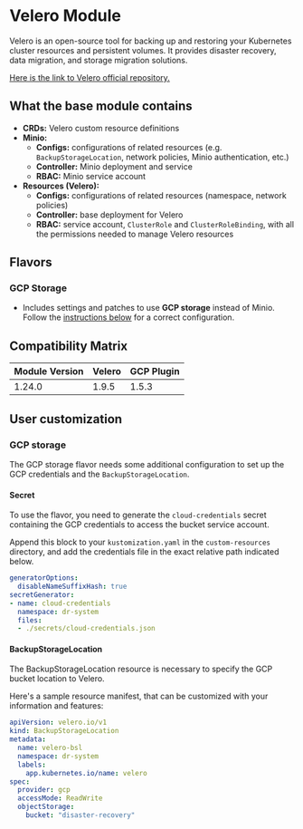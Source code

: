 # Velero Module

Velero is an open-source tool for backing up and restoring your Kubernetes cluster resources
and persistent volumes. It provides disaster recovery, data migration, and storage migration solutions.

[Here is the link to Velero official repository.](https://github.com/vmware-tanzu/velero)

## What the base module contains

- **CRDs:** Velero custom resource definitions
- **Minio:**
  - **Configs:** configurations of related resources (e.g. `BackupStorageLocation`, network
  policies, Minio authentication, etc.)
  - **Controller:** Minio deployment and service
  - **RBAC:** Minio service account
- **Resources (Velero):**
  - **Configs:** configurations of related resources (namespace, network policies)
  - **Controller:** base deployment for Velero
  - **RBAC:** service account, `ClusterRole` and `ClusterRoleBinding`, with all the permissions needed to manage Velero resources

## Flavors

### GCP Storage

- Includes settings and patches to use **GCP storage** instead of Minio.
Follow the [instructions below](#gcp-storage-1) for a correct configuration.

## Compatibility Matrix

| Module Version | Velero			    | GCP Plugin |
|----------------|----------------|------------|
| 1.24.0         | 1.9.5	        | 1.5.3      |

## User customization

### GCP storage

The GCP storage flavor needs some additional configuration to set up the GCP credentials and the `BackupStorageLocation`.

#### **Secret**

To use the flavor, you need to generate the `cloud-credentials` secret containing the GCP credentials to access the
bucket service account.

Append this block to your `kustomization.yaml` in the `custom-resources` directory, and add the credentials file in the
exact relative path indicated below.

```yaml
generatorOptions:
  disableNameSuffixHash: true
secretGenerator:
- name: cloud-credentials
  namespace: dr-system
  files:
  - ./secrets/cloud-credentials.json
```

#### **BackupStorageLocation**

The BackupStorageLocation resource is necessary to specify the GCP bucket location to Velero.

Here's a sample resource manifest, that can be customized with your information and features:

```yaml
apiVersion: velero.io/v1
kind: BackupStorageLocation
metadata:
  name: velero-bsl
  namespace: dr-system
  labels:
    app.kubernetes.io/name: velero
spec:
  provider: gcp
  accessMode: ReadWrite
  objectStorage:
    bucket: "disaster-recovery"
```
